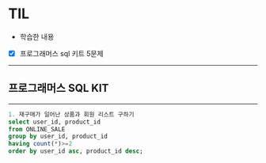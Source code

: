 
# TIL

- 학습한 내용

-[x] 프로그래머스 sql 키트 5문제

---

## 프로그래머스 SQL KIT

---

```sql
1. 재구매가 일어난 상품과 회원 리스트 구하기
select user_id, product_id
from ONLINE_SALE
group by user_id, product_id
having count(*)>=2
order by user_id asc, product_id desc;
```